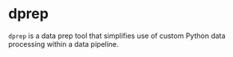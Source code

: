 # dprep

`dprep` is a data prep tool that simplifies use of custom Python data processing within a data pipeline.
